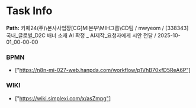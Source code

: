 # Task Info

**Path:** 카페24(주)\본사사업장\[CG]MI본부\MIH그룹\CD팀 / mwyeom / [338343] 국내_글로벌_D2C 배너 소재 AI 확정 _ AI제작_요청자에게 시안 전달 / 2025-10-01_00-00-00

### BPMN
- ["https://n8n-mi-027-web.hanpda.com/workflow/p1VhB70xfD5ReA6P"]

### WIKI
- ["https://wiki.simplexi.com/x/asZmpg"]

